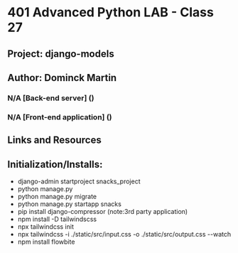 

# 401 Advanced Python LAB - Class 27
## Project: django-models


## Author: Dominck Martin




### N/A [Back-end server] ()
### N/A [Front-end application] ()


## Links and Resources


<!-- back-end server url (when applicable)
front-end application (when applicable)
Setup
.env requirements (where applicable)
i.e. -->




## Initialization/Installs: 
- django-admin startproject snacks_project
- python manage.py
- python manage.py migrate
- python manage.py startapp snacks
- pip install django-compressor (note:3rd party application)
- npm install -D tailwindscss
- npx tailwindcss init
- npx tailwindcss -i ./static/src/input.css -o ./static/src/output.css --watch
- npm install flowbite

<!-- ## Checklist: 

mkdir project name 
create enviroment: vi 
shecl into using: vs
pip install django
pip freeze >requirements
django-admin startproject ("example: snack_tracker_project") . 
python manage.py runserver 
****Rocket Ship**** check server is up/rerun or shutdoen 18 unabplied migrations 
python manage.py migrate (Note: sql data base gets added & adds in the built in models)
*************************Application 
python manage.py startapp (Note: need to link project to apps in settings.py under installed_apps) 
**************************Model: create a model class in models 
(Note: Register the Snack model in the admin.py file of your Django app)
(Note: Modify the Snack model to have a user-friendly display in the admin site by adding a __str__ method that returns a string representation of the model instance)
python manage.py makemigrations 
python manage.py migrate
*******************************Super User Admin Login  
python manage.py createsuperuser (Note: Runserver and Login to admin site run server Http: /admin)
*****Optional Install: DB Browser for SQLite*************
sudo add-apt-repository -y ppa:linuxgndu/sqlitebrowser
sudo apt-get update
sudo apt-get install sqlitebrowser
**********************************************************
****************************views.py
(Note: go into views.py and create listview, detailview models) 

****************************Urls.py for both 
touch snacks/urls.py
In Project urls.py enter the paths: path ('', include('snacks.urls')), and add includes above liek this: from django.urls import path, include 
Set the url patterns route 
***********************Templates
--create templates folder --
mkdir templates 
touch templates/base.html
touch templates/snack_details.html
touch templates/snack_list.html
(Note: In settings.py Do somthing with BASE_DIR templates folder DIRS': [BASE_DIR / 'templates'])
******************************Access 
******************************Testing
python manage.py test
404 Check? 
*****************************CSS
 pip install django-compressor (note:3rd party application)
npm install -D tailwindscss
npx tailwindcss init
npx tailwindcss -i ./static/src/input.css -o ./static/src/output.css --watch
npm install flowbite -->